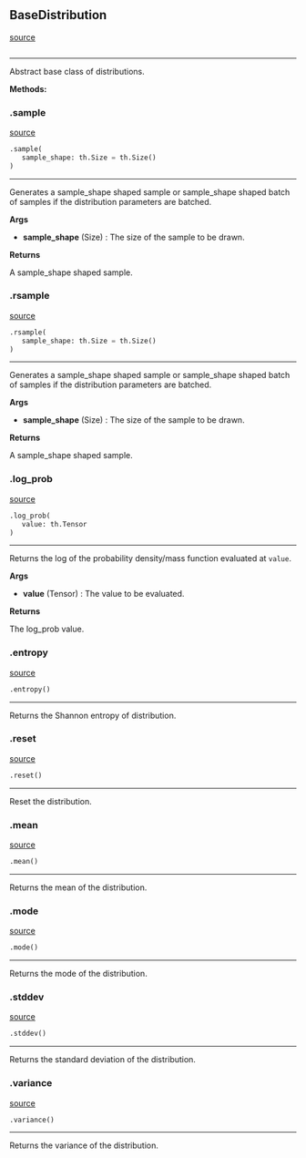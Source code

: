 #


## BaseDistribution
[source](https://github.com/RLE-Foundation/Hsuanwu/blob/main/hsuanwu/xplore/distribution/base.py/#L6)
```python 

```


---
Abstract base class of distributions.


**Methods:**


### .sample
[source](https://github.com/RLE-Foundation/Hsuanwu/blob/main/hsuanwu/xplore/distribution/base.py/#L14)
```python
.sample(
   sample_shape: th.Size = th.Size()
)
```

---
Generates a sample_shape shaped sample or sample_shape shaped batch of
samples if the distribution parameters are batched.


**Args**

* **sample_shape** (Size) : The size of the sample to be drawn.


**Returns**

A sample_shape shaped sample.

### .rsample
[source](https://github.com/RLE-Foundation/Hsuanwu/blob/main/hsuanwu/xplore/distribution/base.py/#L26)
```python
.rsample(
   sample_shape: th.Size = th.Size()
)
```

---
Generates a sample_shape shaped sample or sample_shape shaped batch of
samples if the distribution parameters are batched.


**Args**

* **sample_shape** (Size) : The size of the sample to be drawn.


**Returns**

A sample_shape shaped sample.

### .log_prob
[source](https://github.com/RLE-Foundation/Hsuanwu/blob/main/hsuanwu/xplore/distribution/base.py/#L38)
```python
.log_prob(
   value: th.Tensor
)
```

---
Returns the log of the probability density/mass function evaluated at `value`.


**Args**

* **value** (Tensor) : The value to be evaluated.


**Returns**

The log_prob value.

### .entropy
[source](https://github.com/RLE-Foundation/Hsuanwu/blob/main/hsuanwu/xplore/distribution/base.py/#L49)
```python
.entropy()
```

---
Returns the Shannon entropy of distribution.

### .reset
[source](https://github.com/RLE-Foundation/Hsuanwu/blob/main/hsuanwu/xplore/distribution/base.py/#L53)
```python
.reset()
```

---
Reset the distribution.

### .mean
[source](https://github.com/RLE-Foundation/Hsuanwu/blob/main/hsuanwu/xplore/distribution/base.py/#L57)
```python
.mean()
```

---
Returns the mean of the distribution.

### .mode
[source](https://github.com/RLE-Foundation/Hsuanwu/blob/main/hsuanwu/xplore/distribution/base.py/#L61)
```python
.mode()
```

---
Returns the mode of the distribution.

### .stddev
[source](https://github.com/RLE-Foundation/Hsuanwu/blob/main/hsuanwu/xplore/distribution/base.py/#L65)
```python
.stddev()
```

---
Returns the standard deviation of the distribution.

### .variance
[source](https://github.com/RLE-Foundation/Hsuanwu/blob/main/hsuanwu/xplore/distribution/base.py/#L69)
```python
.variance()
```

---
Returns the variance of the distribution.
